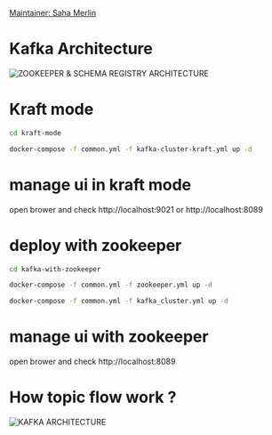 [Maintainer: Saha Merlin](https://www.linkedin.com/in/merlin-saha/)

# Kafka Architecture
![ZOOKEEPER & SCHEMA REGISTRY ARCHITECTURE](https://github.com/devsahamerlin/kafka-docker-compose/blob/main/ZOOKEEPER-SCHEMA-REGISTRY-ARCHITECTURE.png?raw=true)

# Kraft mode

```sh
cd kraft-mode

docker-compose -f common.yml -f kafka-cluster-kraft.yml up -d
```
# manage ui in kraft mode 

open brower and check 
http://localhost:9021  or  http://localhost:8089

# deploy with zookeeper
```sh
cd kafka-with-zookeeper

docker-compose -f common.yml -f zookeeper.yml up -d

docker-compose -f common.yml -f kafka_cluster.yml up -d
```
# manage ui with zookeeper

open brower and check
http://localhost:8089

# How topic flow work ?

![KAFKA ARCHITECTURE](https://github.com/devsahamerlin/kafka-docker-compose/blob/main/KAFKA-ARCHITECTURE.png?raw=true)
